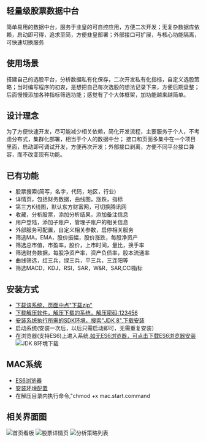 ## 轻量级股票数据中台
简单易用的数据中台，服务于韭皇的可自控应用，方便二次开发；无复杂数据库依赖，启动即可得，追求至简，方便韭皇部署；外部接口可扩展，与核心功能隔离，可快速切换服务

## 使用场景
搭建自己的选股平台，分析数据私有化保存，二次开发私有化指标，自定义选股策略；当时编写程序的初衷，是想把自己每次选股的想法记录下来，方便后期盘整；后面慢慢添加各种指标筛选功能；感觉有了个大体框架，加功能越来越简单。

## 设计理念
为了方便快速开发，尽可能减少相关依赖，简化开发流程，主要服务于个人，不考虑分布式，集群化部署，相当于个人的数据中台；
接口和页面多集中在一个项目里面，启动即可调试开发，方便再次开发；外部接口剥离，方便不同平台接口兼容，而不改变现有功能。

## 已有功能
* 股票搜索(简写，名字，代码，地区，行业)
* 详情页，包括财务数据，曲线图，涨跌，指标
* 第三方K线图，默认东方财富网，可切换腾讯网
* 收藏，分析股票，添加分析结果，添加备注信息
* 用户登陆，添加子账户，管理子账户的相关信息
* 外部服务可配置，自定义相关参数，启停相关服务
* 筛选MA，EMA，股价振幅，股价涨跌，每股净资产
* 筛选总市值，市盈率，股价，上市时间，量比，换手率
* 筛选财务数据，每股净资产率，资产负债率，股本流通率
* 曲线筛选，红三兵，绿三兵，平三兵，三连阳等
* 筛选MACD，KDJ，RSI，SAR，W&R，SAR,CCI指标

## 安装方式
* [下载该系统，页面中点"下载zip"](https://gitcode.com/didton/stock-analysis/overview)
* [下载解压软件，解压下载的系统，解压密码:123456](https://sfdl.360safe.com/netunion/20140425/360zip_yqlm_168097.exe)
* [安装系统执行所需的SDK环境，搜索"JDK 8",下载安装](https://sfdl.360safe.com/netunion/20140425/360safejisu+168097+n2a27c3f091.exe)
* 启动系统(安装一次后，以后只需启动即可，无需重复安装）
* 在浏览器(支持ES6)上进入系统[,如无ES6浏览器，可点击下载ES6浏览器安装](https://sfdl.360safe.com/netunion/20140425/360cse+168097+n2a27c3f091.exe)
![JDK 8环境下载](https://s2.loli.net/2024/12/02/O2PGU7V9FHgrkw6.png)

## MAC系统
* [ES6浏览器](https://sfdl.360safe.com/netunion/20140425/360Browser14.5.1032.0_168097.pkg)
* [安装环境配置](https://sfdl.360safe.com/mac_safe/360Safe_sid+168097.pkg)
* 在解压目录内执行命令,"chmod +x mac.start.command

## 相关界面图
![首页看板](https://s2.loli.net/2024/12/02/UjGHl8BP5rALZOS.png)
![股票详情页](https://s2.loli.net/2024/12/02/93bFSxKQslpetYD.png)
![分析策略列表](https://s2.loli.net/2024/12/02/IPNDahZYdEysJz9.png)
